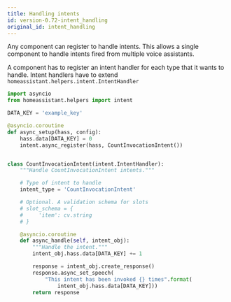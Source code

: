 ```yaml
---
title: Handling intents
id: version-0.72-intent_handling
original_id: intent_handling
---
```


Any component can register to handle intents. This allows a single component to handle intents fired from multiple voice assistants.

A component has to register an intent handler for each type that it wants to handle. Intent handlers have to extend `homeassistant.helpers.intent.IntentHandler`

```python
import asyncio
from homeassistant.helpers import intent

DATA_KEY = 'example_key'

@asyncio.coroutine
def async_setup(hass, config):
    hass.data[DATA_KEY] = 0
    intent.async_register(hass, CountInvocationIntent())


class CountInvocationIntent(intent.IntentHandler):
    """Handle CountInvocationIntent intents."""

    # Type of intent to handle
    intent_type = 'CountInvocationIntent'

    # Optional. A validation schema for slots
    # slot_schema = {
    #     'item': cv.string
    # }

    @asyncio.coroutine
    def async_handle(self, intent_obj):
        """Handle the intent."""
        intent_obj.hass.data[DATA_KEY] += 1

        response = intent_obj.create_response()
        response.async_set_speech(
            "This intent has been invoked {} times".format(
                intent_obj.hass.data[DATA_KEY]))
        return response
```
